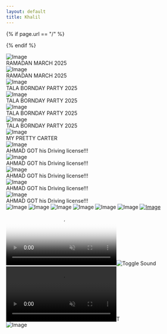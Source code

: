 ```yaml
---
layout: default
title: Khalil
---
```


{% if page.url == "/" %}
<style>header a[href="/"] {display: none;}</style>
{% endif %}

<div class="gallery">
<a rel="noopener noreferrer"><img src="https://pub-19025506a9754f36baa46a24e6f84719.r2.dev/photo-output.jpeg" class="image" alt="Image" loading="lazy" decoding="async"><div class="overlay">RAMADAN MARCH 2025</div></a>
<a rel="noopener noreferrer"><img src="https://pub-19025506a9754f36baa46a24e6f84719.r2.dev/IMG_7099.jpeg" class="image" alt="Image" loading="lazy" decoding="async"><div class="overlay">RAMADAN MARCH 2025</div></a>
<a rel="noopener noreferrer"><img src="https://github.com/Khalil2000web/Media/raw/refs/heads/main/Home/IMG_2119.jpeg" class="image" alt="Image" loading="lazy" decoding="async"><div class="overlay">TALA BORNDAY PARTY 2025</div></a>
<a rel="noopener noreferrer"><img src="https://github.com/Khalil2000web/Media/raw/refs/heads/main/Home/jdkfne83hdywmslqvo.heic" class="image" alt="Image" loading="lazy" decoding="async"><div class="overlay">TALA BORNDAY PARTY 2025</div></a>
<a rel="noopener noreferrer"><img src="https://github.com/Khalil2000web/Media/raw/refs/heads/main/Home/IMG_1881.jpeg" class="image" alt="Image" loading="lazy" decoding="async"><div class="overlay">TALA BORNDAY PARTY 2025</div></a>
<a rel="noopener noreferrer"><img src="https://github.com/Khalil2000web/Media/raw/refs/heads/main/Home/pwlqnd59vbxmctueha.HEIC" class="image" alt="Image" loading="lazy" decoding="async"><div class="overlay">TALA BORNDAY PARTY 2025</div></a>
<a rel="noopener noreferrer"><img src="https://raw.githubusercontent.com/Khalil2000web/Media/refs/heads/main/Home/355F0843-EC33-4FDE-8DF3-05FAA45A90DE.jpeg" class="image" alt="Image" loading="lazy" decoding="async"><div class="overlay">MY PRETTY CARTER</div></a>
<a rel="noopener noreferrer"><img src="https://raw.githubusercontent.com/Khalil2000web/Media/refs/heads/main/Home/IMG_1497.jpeg" class="image" alt="Image" loading="lazy" decoding="async"><div class="overlay">AHMAD GOT his Driving license!!!</div></a>
<a rel="noopener noreferrer"><img src="https://raw.githubusercontent.com/Khalil2000web/Media/refs/heads/main/Home/IMG_1541.jpeg" class="image" alt="Image" loading="lazy" decoding="async"><div class="overlay">AHMAD GOT his Driving license!!!</div></a>
<a rel="noopener noreferrer"><img src="https://raw.githubusercontent.com/Khalil2000web/Media/refs/heads/main/Home/IMG_1552.jpeg" class="image" alt="Image" loading="lazy" decoding="async"><div class="overlay">AHMAD GOT his Driving license!!!</div></a>
<a rel="noopener noreferrer"><img src="https://raw.githubusercontent.com/Khalil2000web/Media/refs/heads/main/Home/8f3a92b7c6d14e5fa0d1b9e283f74c5a.jpeg" class="image" alt="Image" loading="lazy" decoding="async"><div class="overlay">AHMAD GOT his Driving license!!!</div></a>
<a rel="noopener noreferrer"><img src="https://raw.githubusercontent.com/Khalil2000web/Media/refs/heads/main/Home/IMG_1480.jpeg" class="image" alt="Image" loading="lazy" decoding="async"><div class="overlay">AHMAD GOT his Driving license!!!</div></a>
<a rel="noopener noreferrer"><img src="https://raw.githubusercontent.com/Khalil2000web/Media/refs/heads/main/Home-page-media/Hzrrhebkconwbnjdg.HEIC" class="image" alt="Image" loading="lazy" decoding="async"></a>
<a rel="noopener noreferrer"><img src="https://raw.githubusercontent.com/Khalil2000web/Media/refs/heads/main/Home-page-media/IMG_3072.jpeg" class="image" alt="Image" loading="lazy" decoding="async"></a>
<a rel="noopener noreferrer"><img src="https://raw.githubusercontent.com/Khalil2000web/Media/refs/heads/main/Home-page-media/IMG_3074.jpeg" class="image" alt="Image" loading="lazy" decoding="async"></a>
<a rel="noopener noreferrer"><img src="https://raw.githubusercontent.com/Khalil2000web/Media/refs/heads/main/Home-page-media/IMG_3073.jpeg" class="image" alt="Image" loading="lazy" decoding="async"></a>
<a rel="noopener noreferrer"><img src="https://raw.githubusercontent.com/Khalil2000web/Media/refs/heads/main/Home-page-media/IMG_2256.jpeg" class="image" alt="Image" loading="lazy" decoding="async"></a>
<a rel="noopener noreferrer"><img src="https://raw.githubusercontent.com/Khalil2000web/Media/refs/heads/main/Home-page-media/IMG_2493.jpeg" class="image" alt="Image" loading="lazy" decoding="async"></a>
<a rel="noopener noreferrer" href="https://tour.khaliiil.com/" style="cursor: pointer;"><img src="https://raw.githubusercontent.com/Khalil2000web/Media/refs/heads/main/Home/GMP_U2F2ZUdIMDE%3D.gif" class="image" alt="Image" loading="lazy" decoding="async"></a>
<div class="media"><video src="https://ik.imagekit.io/xlretjwgk/Video_bday-videohomepagevideo20248920242992024.mov" poster="https://raw.githubusercontent.com/Khalil2000web/Media/refs/heads/main/Home_media_image_gallery/IMG_1228.jpeg" alt="Video" id="D03JDFX0O3_BDAY" controlsList="nofullscreen" autoplay loop muted playsinline></video><img src="/static/media/icon-mute.svg" class="sound-icon sound-off-icon" alt="Toggle Sound"><img src="/static/media/icon-volume.svg" style="display:none;" class="sound-icon sound-on-icon" alt="unmute"><div class="play-btn"></div><div class="spinner"></div><div class="error-message" style="display: none;"></div></div>
<div class="media"><video src="https://pub-19025506a9754f36baa46a24e6f84719.r2.dev/Video_homePage_2024Renaissancefilm%202.mov" alt="Video" id="video:202435gccf_RENAISSANCE_FILM" controlsList="nofullscreen" autoplay loop muted playsinline></video><img src="/static/media/icon-mute.svg" class="sound-icon sound-off-icon" style="width:16px;" alt="Toggle Sound"><img src="/static/media/icon-volume.svg" style="display:none;max-width: 16px;" class="sound-icon sound-on-icon" alt="unmute"><div class="play-btn"></div><div class="spinner"></div><div class="error-message" style="display: none;"></div></div>
<a rel="noopener noreferrer"><img src="https://raw.githubusercontent.com/Dibacarter/Media/main/Home_media_image_gallery/5a67e1ae-0c7b-494c-8440-3eb7d7f35ac9.jpeg" class="image" alt="Image" loading="lazy" decoding="async"></a>
</div>